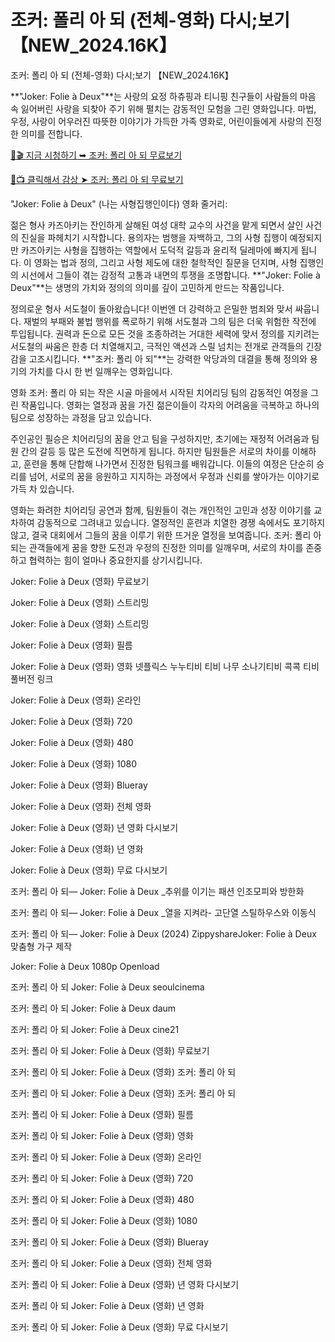 # 조커: 폴리 아 되 (전체-영화) 다시;보기 【NEW_2024.16K】
조커: 폴리 아 되 (전체-영화) 다시;보기 【NEW_2024.16K】

**"Joker: Folie à Deux"**는 사랑의 요정 하츄핑과 티니핑 친구들이 사람들의 마음 속 잃어버린 사랑을 되찾아 주기 위해 펼치는 감동적인 모험을 그린 영화입니다. 마법, 우정, 사랑이 어우러진 따뜻한 이야기가 가득한 가족 영화로, 어린이들에게 사랑의 진정한 의미를 전합니다.

[🔗🎬 지금 시청하기 ➥ 조커: 폴리 아 되 무료보기](https://t.co/2ypHQwmOcv)

[🎥📺 클릭해서 감상 ➤ 조커: 폴리 아 되 무료보기](https://t.co/2ypHQwmOcv)

"Joker: Folie à Deux" (나는 사형집행인이다) 영화 줄거리:

젊은 형사 카즈아키는 잔인하게 살해된 여성 대학 교수의 사건을 맡게 되면서 살인 사건의 진실을 파헤치기 시작합니다. 용의자는 범행을 자백하고, 그의 사형 집행이 예정되지만 카즈아키는 사형을 집행하는 역할에서 도덕적 갈등과 윤리적 딜레마에 빠지게 됩니다. 이 영화는 법과 정의, 그리고 사형 제도에 대한 철학적인 질문을 던지며, 사형 집행인의 시선에서 그들이 겪는 감정적 고통과 내면의 투쟁을 조명합니다. **"Joker: Folie à Deux"**는 생명의 가치와 정의의 의미를 깊이 고민하게 만드는 작품입니다.

정의로운 형사 서도철이 돌아왔습니다! 이번엔 더 강력하고 은밀한 범죄와 맞서 싸웁니다. 재벌의 부패와 불법 행위를 폭로하기 위해 서도철과 그의 팀은 더욱 위험한 작전에 투입됩니다. 권력과 돈으로 모든 것을 조종하려는 거대한 세력에 맞서 정의를 지키려는 서도철의 싸움은 한층 더 치열해지고, 극적인 액션과 스릴 넘치는 전개로 관객들의 긴장감을 고조시킵니다. **"조커: 폴리 아 되"**는 강력한 악당과의 대결을 통해 정의와 용기의 가치를 다시 한 번 일깨우는 영화입니다.

영화 조커: 폴리 아 되는 작은 시골 마을에서 시작된 치어리딩 팀의 감동적인 여정을 그린 작품입니다. 영화는 열정과 꿈을 가진 젊은이들이 각자의 어려움을 극복하고 하나의 팀으로 성장하는 과정을 담고 있습니다.

주인공인 필승은 치어리딩의 꿈을 안고 팀을 구성하지만, 초기에는 재정적 어려움과 팀원 간의 갈등 등 많은 도전에 직면하게 됩니다. 하지만 팀원들은 서로의 차이를 이해하고, 훈련을 통해 단합해 나가면서 진정한 팀워크를 배워갑니다. 이들의 여정은 단순히 승리를 넘어, 서로의 꿈을 응원하고 지지하는 과정에서 우정과 신뢰를 쌓아가는 이야기로 가득 차 있습니다.

영화는 화려한 치어리딩 공연과 함께, 팀원들이 겪는 개인적인 고민과 성장 이야기를 교차하여 감동적으로 그려내고 있습니다. 열정적인 훈련과 치열한 경쟁 속에서도 포기하지 않고, 결국 대회에서 그들의 꿈을 이루기 위한 뜨거운 열정을 보여줍니다. 조커: 폴리 아 되는 관객들에게 꿈을 향한 도전과 우정의 진정한 의미를 일깨우며, 서로의 차이를 존중하고 협력하는 힘이 얼마나 중요한지를 상기시킵니다.

Joker: Folie à Deux (영화) 무료보기

Joker: Folie à Deux (영화) 스트리밍

Joker: Folie à Deux (영화) 스트리밍

Joker: Folie à Deux (영화) 필름

Joker: Folie à Deux (영화) 영화 넷플릭스 누누티비 티비 나무 소나기티비 콕콕 티비 풀버전 링크

Joker: Folie à Deux (영화) 온라인

Joker: Folie à Deux (영화) 720

Joker: Folie à Deux (영화) 480

Joker: Folie à Deux (영화) 1080

Joker: Folie à Deux (영화) Blueray

Joker: Folie à Deux (영화) 전체 영화

Joker: Folie à Deux (영화) 년 영화 다시보기

Joker: Folie à Deux (영화) 년 영화

Joker: Folie à Deux (영화) 무료 다시보기

조커: 폴리 아 되— Joker: Folie à Deux _추위를 이기는 패션 인조모피와 방한화

조커: 폴리 아 되— Joker: Folie à Deux _열을 지켜라- 고단열 스틸하우스와 이동식

조커: 폴리 아 되— Joker: Folie à Deux (2024) ZippyshareJoker: Folie à Deux 맞춤형 가구 제작

Joker: Folie à Deux 1080p Openload

조커: 폴리 아 되 Joker: Folie à Deux seoulcinema

조커: 폴리 아 되 Joker: Folie à Deux daum

조커: 폴리 아 되 Joker: Folie à Deux cine21

조커: 폴리 아 되 Joker: Folie à Deux (영화) 무료보기

조커: 폴리 아 되 Joker: Folie à Deux (영화) 조커: 폴리 아 되

조커: 폴리 아 되 Joker: Folie à Deux (영화) 조커: 폴리 아 되

조커: 폴리 아 되 Joker: Folie à Deux (영화) 필름

조커: 폴리 아 되 Joker: Folie à Deux (영화) 영화

조커: 폴리 아 되 Joker: Folie à Deux (영화) 온라인

조커: 폴리 아 되 Joker: Folie à Deux (영화) 720

조커: 폴리 아 되 Joker: Folie à Deux (영화) 480

조커: 폴리 아 되 Joker: Folie à Deux (영화) 1080

조커: 폴리 아 되 Joker: Folie à Deux (영화) Blueray

조커: 폴리 아 되 Joker: Folie à Deux (영화) 전체 영화

조커: 폴리 아 되 Joker: Folie à Deux (영화) 년 영화 다시보기

조커: 폴리 아 되 Joker: Folie à Deux (영화) 년 영화

조커: 폴리 아 되 Joker: Folie à Deux (영화) 무료 다시보기

